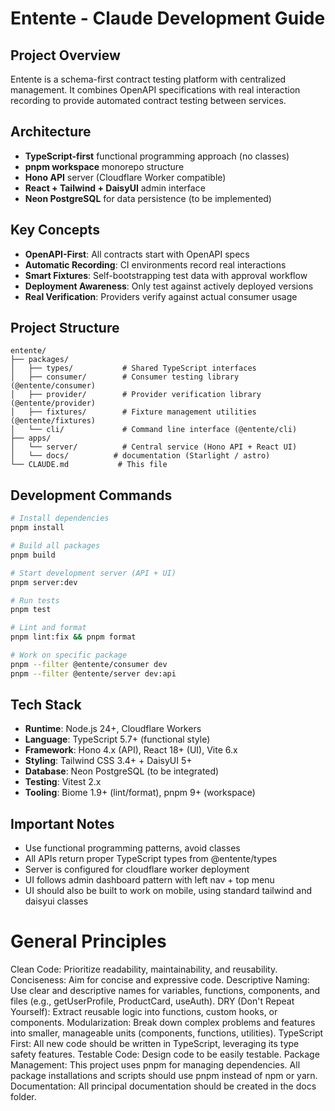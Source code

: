 # Entente - Claude Development Guide

## Project Overview
Entente is a schema-first contract testing platform with centralized management. It combines OpenAPI specifications with real interaction recording to provide automated contract testing between services.

## Architecture
- **TypeScript-first** functional programming approach (no classes)
- **pnpm workspace** monorepo structure
- **Hono API** server (Cloudflare Worker compatible)
- **React + Tailwind + DaisyUI** admin interface
- **Neon PostgreSQL** for data persistence (to be implemented)

## Key Concepts
- **OpenAPI-First**: All contracts start with OpenAPI specs
- **Automatic Recording**: CI environments record real interactions
- **Smart Fixtures**: Self-bootstrapping test data with approval workflow
- **Deployment Awareness**: Only test against actively deployed versions
- **Real Verification**: Providers verify against actual consumer usage

## Project Structure
```
entente/
├── packages/
│   ├── types/           # Shared TypeScript interfaces
│   ├── consumer/        # Consumer testing library (@entente/consumer)
│   ├── provider/        # Provider verification library (@entente/provider)
│   ├── fixtures/        # Fixture management utilities (@entente/fixtures)
│   └── cli/             # Command line interface (@entente/cli)
├── apps/
│   └── server/          # Central service (Hono API + React UI)
│   └── docs/          # documentation (Starlight / astro)
└── CLAUDE.md           # This file
```

## Development Commands
```bash
# Install dependencies
pnpm install

# Build all packages
pnpm build

# Start development server (API + UI)
pnpm server:dev

# Run tests
pnpm test

# Lint and format
pnpm lint:fix && pnpm format

# Work on specific package
pnpm --filter @entente/consumer dev
pnpm --filter @entente/server dev:api
```

## Tech Stack
- **Runtime**: Node.js 24+, Cloudflare Workers
- **Language**: TypeScript 5.7+ (functional style)
- **Framework**: Hono 4.x (API), React 18+ (UI), Vite 6.x
- **Styling**: Tailwind CSS 3.4+ + DaisyUI 5+
- **Database**: Neon PostgreSQL (to be integrated)
- **Testing**: Vitest 2.x
- **Tooling**: Biome 1.9+ (lint/format), pnpm 9+ (workspace)

## Important Notes
- Use functional programming patterns, avoid classes
- All APIs return proper TypeScript types from @entente/types
- Server is configured for cloudflare worker deployment
- UI follows admin dashboard pattern with left nav + top menu
- UI should also be built to work on mobile, using standard tailwind and daisyui classes

# General Principles
Clean Code: Prioritize readability, maintainability, and reusability.
Conciseness: Aim for concise and expressive code.
Descriptive Naming: Use clear and descriptive names for variables, functions, components, and files (e.g., getUserProfile, ProductCard, useAuth).
DRY (Don't Repeat Yourself): Extract reusable logic into functions, custom hooks, or components.
Modularization: Break down complex problems and features into smaller, manageable units (components, functions, utilities).
TypeScript First: All new code should be written in TypeScript, leveraging its type safety features.
Testable Code: Design code to be easily testable.
Package Management: This project uses pnpm for managing dependencies. All package installations and scripts should use pnpm instead of npm or yarn.
Documentation: All principal documentation should be created in the docs folder.
